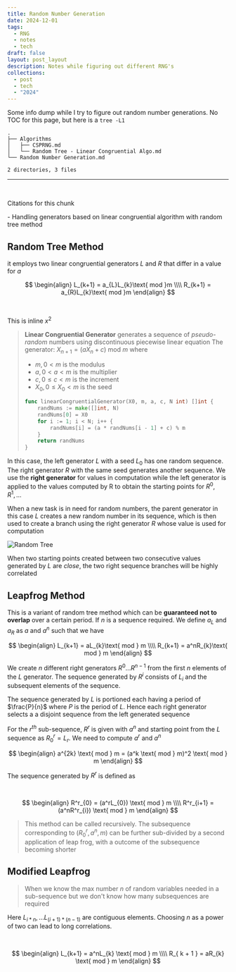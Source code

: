 ```yaml
---
title: Random Number Generation
date: 2024-12-01
tags:
  - RNG
  - notes
  - tech
draft: false
layout: post_layout
description: Notes while figuring out different RNG's
collections:
  - post
  - tech
  - "2024"
---
```


Some info dump while I try to figure out random number generations. No TOC for this page, but here is a `tree -L1`

```text
.
├── Algorithms
│   ├── CSPRNG.md
│   └── Random Tree - Linear Congruential Algo.md
└── Random Number Generation.md

2 directories, 3 files

```

---

<br />

<div class="cite-block">
    <p>Citations for this chunk</p>
    <p>- Handling generators based on <a src="https://www.mcs.anl.gov/~itf/dbpp/text/node119.html">linear congruential algorithm with random tree method</a></p>
</div>

## Random Tree Method
it employs two linear congruential generators $L$ and $R$ that differ in a value for $a$

$$
\begin{align}
L_{k+1} = a_{L}L_{k}\text{ mod }m \\\\
R_{k+1} = a_{R}L_{k}\text{ mod }m
\end{align}
$$

<br />

This is inline $x^2$

> **Linear Congruential Generator** generates a sequence of _pseudo-random_ numbers using discontinuous piecewise linear equation
> The generator: $X_{n+1} = (aX_{n} + c) \text{ mod } m$ where
> - $m, 0 < m$ is the modulus
> - $a, 0 < a < m$ is the multiplier
> -  $c, 0 \leq c < m$ is the increment
> - $X_{0}, 0\leq X_{0} < m$ is the seed
>
> ```go
> func linearCongruentialGenerator(X0, m, a, c, N int) []int {
>     randNums := make([]int, N)
>     randNums[0] = X0
>     for i := 1; i < N; i++ {
>         randNums[i] = (a * randNums[i - 1] + c) % m
>     }
>     return randNums
> }


In this case, the left generator $L$ with a seed $L_{0}$ has one random sequence. The right generator $R$ with the same seed generates another sequence. We use the **right generator** for values in computation while the left generator is applied to the values computed by R to obtain the starting points for $R^0, R^1, \dots$

When a new task is in need for random numbers, the parent generator in this case $L$ creates a new random number in its sequence, which is then used to create a branch using the right generator $R$ whose value is used for computation

![Random Tree](https://imgur.com/7GyG5ym.png)

When two starting points created between two consecutive values generated by $L$ are *close*, the two right sequence branches will be highly correlated

## Leapfrog Method

This is a variant of random tree method which can be **guaranteed not to overlap** over a certain period. If $n$ is a sequence required. We define $a_{L}$ and $a_{R}$ as $a$ and $a^n$ such that we have

$$
\begin{align}
L_{k+1} = aL_{k}\text{ mod } m \\\\
R_{k+1} = a^nR_{k}\text{ mod } m
\end{align}
$$

We create $n$ different right generators $R^0\dots R^{n-1}$ from the first $n$ elements of the $L$ generator. The sequence generated by $R^i$ consists of $L_{i}$ and the subsequent elements of the sequence.

The sequence generated by $L$ is portioned each having a period of $\frac{P}{n}$ where $P$ is the period of $L$. Hence each right generator selects a a disjoint sequence from the left generated sequence

For the $r^{th}$ sub-sequence, $R^r$ is given with $a^n$ and starting point from the $L$ sequence as $R^r_{0} = L_{r}$. We need to compute $a^r$ and $a^n$

$$
\begin{align}
a^{2k} \text{ mod } m = (a^k \text{ mod } m)^2 \text{ mod } m
\end{align}
$$

The sequence generated by $R^r$ is defined as

<br />

$$
\begin{align}
R^r_{0} = (a^rL_{0}) \text{ mod } m \\\\
R^r_{i+1} = (a^nR^r_{i}) \text{ mod } m
\end{align}
$$

> This method can be called recursively. The subsequence corresponding to $(R^r_{0}, a^n, m)$ can be further sub-divided by a second application of leap frog, with a outcome of the subsequence becoming shorter

## Modified Leapfrog

> When we know the max number $n$ of random variables needed in a sub-sequence but we don't know how many subsequences are required

<!--Here $L_{i*n},\dots L_{(i+1)*(n-1)}$ are contiguous elements. Choosing $n$ as a power of two can lead to long correlations.-->

Here $L_{i*n},\dots L_{(i+1) * (n-1)}$ are contiguous elements. Choosing $n$ as a power of two can lead to long correlations.

<br />

$$
\begin{align}
L_{k+1} = a^nL_{k} \text{ mod } m \\\\
R_{ k + 1 } = aR_{k} \text{ mod } m
\end{align}
$$
